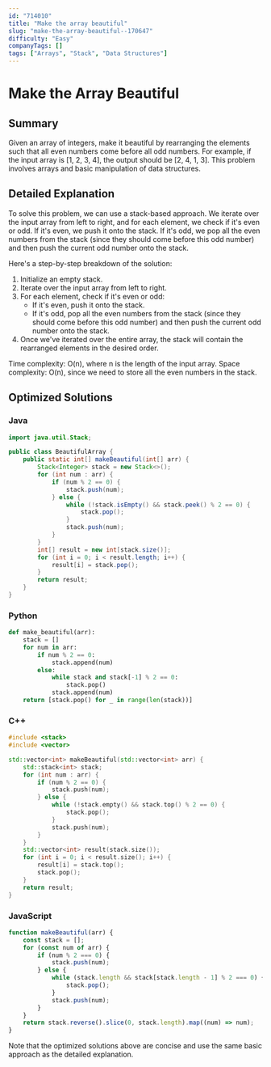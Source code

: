 ```yaml
---
id: "714010"
title: "Make the array beautiful"
slug: "make-the-array-beautiful--170647"
difficulty: "Easy"
companyTags: []
tags: ["Arrays", "Stack", "Data Structures"]
---
```


**Make the Array Beautiful**
==================================

## Summary
Given an array of integers, make it beautiful by rearranging the elements such that all even numbers come before all odd numbers. For example, if the input array is [1, 2, 3, 4], the output should be [2, 4, 1, 3]. This problem involves arrays and basic manipulation of data structures.

## Detailed Explanation
To solve this problem, we can use a stack-based approach. We iterate over the input array from left to right, and for each element, we check if it's even or odd. If it's even, we push it onto the stack. If it's odd, we pop all the even numbers from the stack (since they should come before this odd number) and then push the current odd number onto the stack.

Here's a step-by-step breakdown of the solution:

1. Initialize an empty stack.
2. Iterate over the input array from left to right.
3. For each element, check if it's even or odd:
   - If it's even, push it onto the stack.
   - If it's odd, pop all the even numbers from the stack (since they should come before this odd number) and then push the current odd number onto the stack.
4. Once we've iterated over the entire array, the stack will contain the rearranged elements in the desired order.

Time complexity: O(n), where n is the length of the input array.
Space complexity: O(n), since we need to store all the even numbers in the stack.

## Optimized Solutions

### Java
```java
import java.util.Stack;

public class BeautifulArray {
    public static int[] makeBeautiful(int[] arr) {
        Stack<Integer> stack = new Stack<>();
        for (int num : arr) {
            if (num % 2 == 0) {
                stack.push(num);
            } else {
                while (!stack.isEmpty() && stack.peek() % 2 == 0) {
                    stack.pop();
                }
                stack.push(num);
            }
        }
        int[] result = new int[stack.size()];
        for (int i = 0; i < result.length; i++) {
            result[i] = stack.pop();
        }
        return result;
    }
}
```

### Python
```python
def make_beautiful(arr):
    stack = []
    for num in arr:
        if num % 2 == 0:
            stack.append(num)
        else:
            while stack and stack[-1] % 2 == 0:
                stack.pop()
            stack.append(num)
    return [stack.pop() for _ in range(len(stack))]
```

### C++
```cpp
#include <stack>
#include <vector>

std::vector<int> makeBeautiful(std::vector<int> arr) {
    std::stack<int> stack;
    for (int num : arr) {
        if (num % 2 == 0) {
            stack.push(num);
        } else {
            while (!stack.empty() && stack.top() % 2 == 0) {
                stack.pop();
            }
            stack.push(num);
        }
    }
    std::vector<int> result(stack.size());
    for (int i = 0; i < result.size(); i++) {
        result[i] = stack.top();
        stack.pop();
    }
    return result;
}
```

### JavaScript
```javascript
function makeBeautiful(arr) {
    const stack = [];
    for (const num of arr) {
        if (num % 2 === 0) {
            stack.push(num);
        } else {
            while (stack.length && stack[stack.length - 1] % 2 === 0) {
                stack.pop();
            }
            stack.push(num);
        }
    }
    return stack.reverse().slice(0, stack.length).map((num) => num);
}
```

Note that the optimized solutions above are concise and use the same basic approach as the detailed explanation.